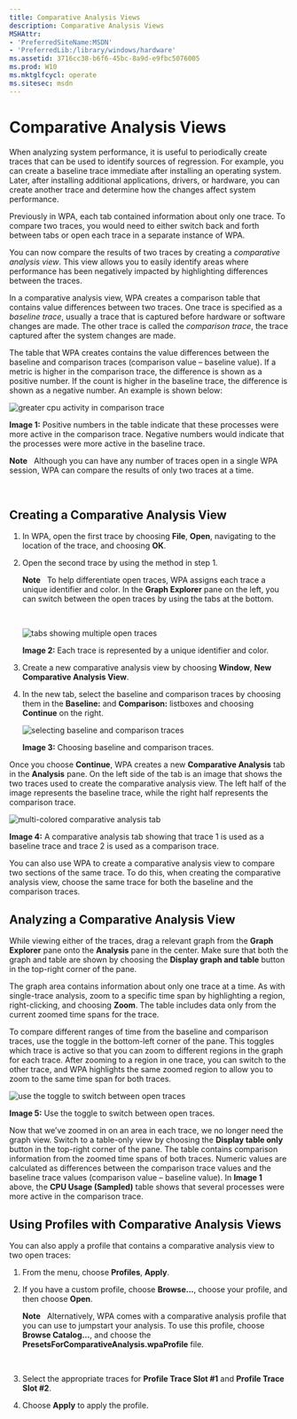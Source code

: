 ```yaml
---
title: Comparative Analysis Views
description: Comparative Analysis Views
MSHAttr:
- 'PreferredSiteName:MSDN'
- 'PreferredLib:/library/windows/hardware'
ms.assetid: 3716cc38-b6f6-45bc-8a9d-e9fbc5076005
ms.prod: W10
ms.mktglfcycl: operate
ms.sitesec: msdn
---
```


# Comparative Analysis Views


When analyzing system performance, it is useful to periodically create traces that can be used to identify sources of regression. For example, you can create a baseline trace immediate after installing an operating system. Later, after installing additional applications, drivers, or hardware, you can create another trace and determine how the changes affect system performance.

Previously in WPA, each tab contained information about only one trace. To compare two traces, you would need to either switch back and forth between tabs or open each trace in a separate instance of WPA.

You can now compare the results of two traces by creating a *comparative analysis view*. This view allows you to easily identify areas where performance has been negatively impacted by highlighting differences between the traces.

In a comparative analysis view, WPA creates a comparison table that contains value differences between two traces. One trace is specified as a *baseline trace*, usually a trace that is captured before hardware or software changes are made. The other trace is called the *comparison trace*, the trace captured after the system changes are made.

The table that WPA creates contains the value differences between the baseline and comparison traces (comparison value – baseline value). If a metric is higher in the comparison trace, the difference is shown as a positive number. If the count is higher in the baseline trace, the difference is shown as a negative number. An example is shown below:

![greater cpu activity in comparison trace](images/acm-wpa-diff-4.png)

**Image 1:** Positive numbers in the table indicate that these processes were more active in the comparison trace. Negative numbers would indicate that the processes were more active in the baseline trace.

**Note**  
Although you can have any number of traces open in a single WPA session, WPA can compare the results of only two traces at a time.

 

## Creating a Comparative Analysis View


1.  In WPA, open the first trace by choosing **File**, **Open**, navigating to the location of the trace, and choosing **OK**.

2.  Open the second trace by using the method in step 1.

    **Note**  
    To help differentiate open traces, WPA assigns each trace a unique identifier and color. In the **Graph Explorer** pane on the left, you can switch between the open traces by using the tabs at the bottom.

     

    ![tabs showing multiple open traces](images/acm-wpa-diff-1.png)

    **Image 2:** Each trace is represented by a unique identifier and color.

3.  Create a new comparative analysis view by choosing **Window**, **New Comparative Analysis View**.

4.  In the new tab, select the baseline and comparison traces by choosing them in the **Baseline:** and **Comparison:** listboxes and choosing **Continue** on the right.

    ![selecting baseline and comparison traces](images/acm-wpa-diff-2.png)

    **Image 3:** Choosing baseline and comparison traces.

Once you choose **Continue**, WPA creates a new **Comparative Analysis** tab in the **Analysis** pane. On the left side of the tab is an image that shows the two traces used to create the comparative analysis view. The left half of the image represents the baseline trace, while the right half represents the comparison trace.

![multi-colored comparative analysis tab](images/acm-wpa-diff-3.png)

**Image 4:** A comparative analysis tab showing that trace 1 is used as a baseline trace and trace 2 is used as a comparison trace.

You can also use WPA to create a comparative analysis view to compare two sections of the same trace. To do this, when creating the comparative analysis view, choose the same trace for both the baseline and the comparison traces.

## Analyzing a Comparative Analysis View


While viewing either of the traces, drag a relevant graph from the **Graph Explorer** pane onto the **Analysis** pane in the center. Make sure that both the graph and table are shown by choosing the **Display graph and table** button in the top-right corner of the pane.

The graph area contains information about only one trace at a time. As with single-trace analysis, zoom to a specific time span by highlighting a region, right-clicking, and choosing **Zoom**. The table includes data only from the current zoomed time spans for the trace.

To compare different ranges of time from the baseline and comparison traces, use the toggle in the bottom-left corner of the pane. This toggles which trace is active so that you can zoom to different regions in the graph for each trace. After zooming to a region in one trace, you can switch to the other trace, and WPA highlights the same zoomed region to allow you to zoom to the same time span for both traces.

![use the toggle to switch between open traces](images/acm-wpa-diff-5.png)

**Image 5:** Use the toggle to switch between open traces.

Now that we’ve zoomed in on an area in each trace, we no longer need the graph view. Switch to a table-only view by choosing the **Display table only** button in the top-right corner of the pane. The table contains comparison information from the zoomed time spans of both traces. Numeric values are calculated as differences between the comparison trace values and the baseline trace values (comparison value – baseline value). In **Image 1** above, the **CPU Usage (Sampled)** table shows that several processes were more active in the comparison trace.

## Using Profiles with Comparative Analysis Views


You can also apply a profile that contains a comparative analysis view to two open traces:

1.  From the menu, choose **Profiles**, **Apply**.

2.  If you have a custom profile, choose **Browse...**, choose your profile, and then choose **Open**.

    **Note**  
    Alternatively, WPA comes with a comparative analysis profile that you can use to jumpstart your analysis. To use this profile, choose **Browse Catalog…**, and choose the **PresetsForComparativeAnalysis.wpaProfile** file.

     

3.  Select the appropriate traces for **Profile Trace Slot \#1** and **Profile Trace Slot \#2**.

4.  Choose **Apply** to apply the profile.

 

 






